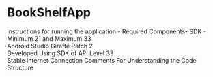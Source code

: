 # BookShelfApp
instructions  for running the application - 
Required Components-
SDK - Minimum 21 and Maximum 33<br>
Android Studio Giraffe Patch 2<br>
Developed Using SDK of API Level 33<br>
Stable Internet Connection
Comments For Understanding the Code Structure
